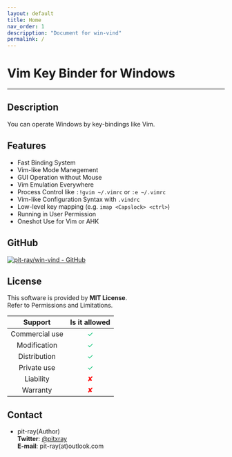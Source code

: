 ```yaml
---
layout: default
title: Home
nav_order: 1
descripption: "Document for win-vind"
permalink: /
---
```

# Vim Key Binder for Windows
<hr>

## Description
You can operate Windows by key-bindings like Vim.  

## Features
- Fast Binding System
- Vim-like Mode Manegement
- GUI Operation without Mouse
- Vim Emulation Everywhere
- Process Control like `:!gvim ~/.vimrc` or `:e ~/.vimrc`
- Vim-like Configuration Syntax with `.vindrc`
- Low-level key mapping (e.g. `imap <Capslock> <ctrl>`)
- Running in User Permission
- Oneshot Use for Vim or AHK

## GitHub
[![pit-ray/win-vind - GitHub](https://gh-card.dev/repos/pit-ray/win-vind.svg)](https://github.com/pit-ray/win-vind)

## License
This software is provided by **MIT License**.  
Refer to Permissions and Limitations.

|Support|Is it allowed|
|:---:|:---:|
|Commercial use|<font color="#00c070">✓</font>|
|Modification|<font color="#00c070">✓</font>|
|Distribution|<font color="#00c070">✓</font>|
|Private use|<font color="#00c070">✓</font>|
|Liability|<font color="red">✘</font>|
|Warranty|<font color="red">✘</font>|

## Contact
- pit-ray(Author)  
**Twitter**: <a href="https://twitter.com/pitxray">@pitxray</a>  
**E-mail**: pit-ray(at)outlook.com  
